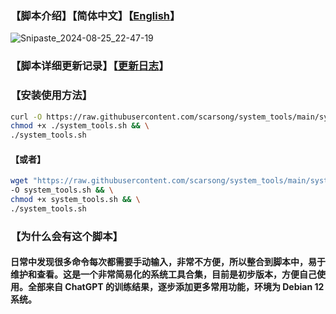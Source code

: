 ### 【脚本介绍】【简体中文】【[English](./README.md)】

![Snipaste_2024-08-25_22-47-19](https://github.com/user-attachments/assets/609158bf-2ac6-4117-a906-2447dc943629)

### 【脚本详细更新记录】【[更新日志](./Change_log_zh-cn.md)】
### 【安装使用方法】
```bash
curl -O https://raw.githubusercontent.com/scarsong/system_tools/main/system_tools.sh && \
chmod +x ./system_tools.sh && \
./system_tools.sh
```
#### 【或者】
```bash
wget "https://raw.githubusercontent.com/scarsong/system_tools/main/system_tools.sh?$(date +%s)" \
-O system_tools.sh && \
chmod +x system_tools.sh && \
./system_tools.sh
```
### 【为什么会有这个脚本】
#### 日常中发现很多命令每次都需要手动输入，非常不方便，所以整合到脚本中，易于维护和查看。这是一个非常简易化的系统工具合集，目前是初步版本，方便自己使用。全部来自 ChatGPT 的训练结果，逐步添加更多常用功能，环境为 Debian 12 系统。
